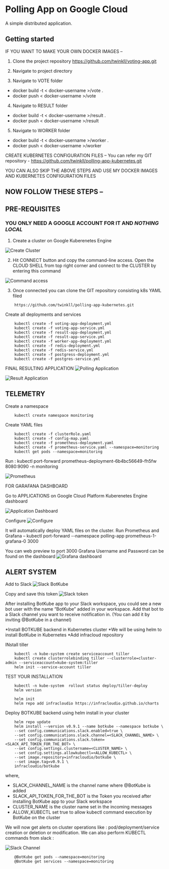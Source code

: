 # Polling App on Google Cloud

A simple distributed application.

## Getting started


IF YOU WANT TO MAKE YOUR OWN DOCKER IMAGES –
1.	Clone the project repository
https://github.com/twinkll/voting-app.git

2.	Navigate to project directory 
3.	Navigate to VOTE folder 
-	docker build -t < docker-username >/vote .
-	docker push < docker-username >/vote
4.	Navigate to RESULT folder
-	docker build -t < docker-username >/result .
-	docker push < docker-username >/result
5.	Navigate to WORKER folder
-	docker build -t < docker-username >/worker .
-	docker push < docker-username >/worker

CREATE KUBERNETES CONFIGURATION FILES –
You can refer my GIT repository - https://github.com/twinkll/polling-app-kubernetes.git

YOU CAN ALSO SKIP THE ABOVE STEPS AND USE MY DOCKER IMAGES AND KUBERNETES CONFIGURATION FILES

## NOW FOLLOW THESE STEPS –

## **PRE-REQUISITES**
### YOU ONLY NEED A GOOGLE ACCOUNT FOR IT AND *NOTHING LOCAL*

1.	Create a cluster on Google Kuberenetes Engine 

![Create Cluster](cluster.png)

2.	Hit CONNECT button and copy the command-line access.
Open the CLOUD SHELL from top right corner and connect to the CLUSTER by entering this command

![Command access](command.png)

3.	Once connected you can clone the GIT repository consisting k8s YAML filed
```
    https://github.com/twinkll/polling-app-kubernetes.git
```
Create all deployments and services 
```    
    kubectl create -f voting-app-deployment.yml
    kubectl create -f voting-app-service.yml
    kubectl create -f result-app-deployment.yml
    kubectl create -f result-app-service.yml
    kubectl create -f worker-app-deployment.yml
    kubectl create -f redis-deployment.yml
    kubectl create -f redis-service.yml
    kubectl create -f postgress-deployment.yml
    kubectl create -f postgres-service.yml
```
FINAL RESULTING APPLICATION 
![Polling Application](vote.png)

![Result Application](result.png)

## TELEMETRY

Create a namespace 
```
    kubectl create namespace monitoring
```
Create YAML files 
```
    kubectl create -f clusterRole.yaml
    kubectl create -f config-map.yaml
    kubectl create -f prometheus-deployment.yaml
    kubectl create -f prometheus-service.yaml --namespace=monitoring
    kubectl get pods --namespace=monitoring
```
Run : kubectl port-forward prometheus-deployment-6b4bc56649-fh5fw 8080:9090 -n monitoring

![Prometheus](prometheus.png)

FOR GARAFANA DASHBOARD

Go to APPLICATIONS on Google Cloud Platform Kuberenetes Engine dashboard

![Application Dashboard](application.png)

Configure
![Configure](market.png)

It will automatically deploy YAML files on the cluster.
Run Prometheus and Grafana – 
kubectl port-forward --namespace polling-app prometheus-1-grafana-0 3000

You can web preview to port 3000
Grafana Username and Password can be found on the dashboard 
![Grafana dashboard](grafana.png)

## ALERT SYSTEM

Add to Slack
![Slack BotKube](slack.png)

Copy and save this token
![Slack token](slack-token.png)

After installing BotKube app to your Slack workspace, you could see a new bot user with the name “BotKube” added in your workspace. Add that bot to a Slack channel you want to receive notification in. (You can add it by inviting @BotKube in a channel)

*Install BOTKUBE backend in Kubernetes cluster
*We will be using helm to install BotKube in Kubernetes
*Add infracloud repository

INstall tiller
```
    kubectl -n kube-system create serviceaccount tiller
    kubectl create clusterrolebinding tiller --clusterrole=cluster-admin --serviceaccount=kube-system:tiller
    helm init --service-account tiller

```
TEST YOUR INSTALLATION
```
    kubectl -n kube-system  rollout status deploy/tiller-deploy
    helm version
```    
```
    helm init
    helm repo add infracloudio https://infracloudio.github.io/charts
```
Deploy BOTKUBE backend using helm install in your cluster
```   
    helm repo update
    helm install --version v0.9.1 --name botkube --namespace botkube \
    --set config.communications.slack.enabled=true \
    --set config.communications.slack.channel=<SLACK_CHANNEL_NAME> \
    --set config.communications.slack.token=<SLACK_API_TOKEN_FOR_THE_BOT> \
    --set config.settings.clustername=<CLUSTER_NAME> \
    --set config.settings.allowkubectl=<ALLOW_KUBECTL> \
    --set image.repository=infracloudio/botkube \
    --set image.tag=v0.9.1 \
    infracloudio/botkube
```
where,
- SLACK_CHANNEL_NAME is the channel name where @BotKube is added
- SLACK_API_TOKEN_FOR_THE_BOT is the Token you received after installing BotKube app to your Slack workspace
- CLUSTER_NAME is the cluster name set in the incoming messages
- ALLOW_KUBECTL set true to allow kubectl command execution by BotKube on the cluster

We will now get alerts on cluster operations like : pod/deployment/service creation or deletion or modification.
We can also perform KUBECTL commands from slack :

![Slack Channel](slack-channel.png)
```
    @BotKube get pods --namespace=monitoring
    @BotKube get services --namespace=monitoring
```
